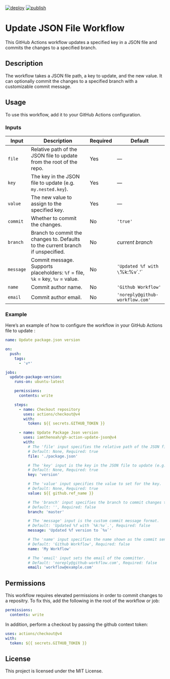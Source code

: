 [![deploy](https://github.com/iamthenoah/update-json-file/actions/workflows/build.yml/badge.svg)](https://github.com/iamthenoah/update-json-file/actions/workflows/build.yml) [![publish](https://github.com/iamthenoah/gh-action-update-json/actions/workflows/publish.yml/badge.svg)](https://github.com/iamthenoah/gh-action-update-json/actions/workflows/publish.yml)

# Update JSON File Workflow

This GitHub Actions workflow updates a specified key in a JSON file and commits the changes to a specified branch.

## Description

The workflow takes a JSON file path, a key to update, and the new value. It can optionally commit the changes to a specified branch with a customizable commit message.

## Usage

To use this workflow, add it to your GitHub Actions configuration.

### Inputs

| **Input** | **Description** | **Required** | **Default** |
| --- | --- | --- | --- |
| `file` | Relative path of the JSON file to update from the root of the repo. | Yes | — |
| `key` | The key in the JSON file to update (e.g. `my.nested.key`). | Yes | — |
| `value` | The new value to assign to the specified key. | Yes | — |
| `commit` | Whether to commit the changes. | No | `'true'` |
| `branch` | Branch to commit the changes to. Defaults to the current branch if unspecified. | No | _current branch_ |
| `message` | Commit message. Supports placeholders: `%f` = file, `%k` = key, `%v` = value. | No | `'Updated %f with \`%k:%v\`.'` |
| `name` | Commit author name. | No | `'Github Workflow'` |
| `email` | Commit author email. | No | `'noreply@github-workflow.com'` |

### Example

Here’s an example of how to configure the workflow in your GitHub Actions file to update :

```yaml
name: Update package.json version

on:
  push:
    tags:
      - 'v*'

jobs:
  update-package-version:
    runs-on: ubuntu-latest

    permissions:
      contents: write

    steps:
      - name: Checkout repository
        uses: actions/checkout@v4
        with:
          token: ${{ secrets.GITHUB_TOKEN }}

      - name: Update Package Json version
        uses: iamthenoah/gh-action-update-json@v4
        with:
          # The 'file' input specifies the relative path of the JSON file to update from the root.
          # Default: None, Required: true
          file: './package.json'

          # The 'key' input is the key in the JSON file to update (e.g., 'my.nested.key').
          # Default: None, Required: true
          key: 'version'

          # The 'value' input specifies the value to set for the key.
          # Default: None, Required: true
          value: ${{ github.ref_name }}

          # The 'branch' input specifies the branch to commit changes to.
          # Default: '', Required: false
          branch: 'master'

          # The 'message' input is the custom commit message format.
          # Default: 'Updated %f with `%k:%v`.', Required: false
          message: 'Updated %f version to `%v`'

          # The 'name' input specifies the name shown as the commit sender.
          # Default: 'Github Workflow', Required: false
          name: 'My Workflow'

          # The 'email' input sets the email of the committer.
          # Default: 'noreply@github-workflow.com', Required: false
          email: 'workflow@example.com'
```

## Permissions

This workflow requires elevated permissions in order to commit changes to a repositry. To fix this, add the following in the root of the workflow or job:

```yaml
permissions:
  contents: write
```

In addition, perform a checkout by passing the github context token:

```yaml
uses: actions/checkout@v4
with:
  token: ${{ secrets.GITHUB_TOKEN }}
```

## License

This project is licensed under the MIT License.
